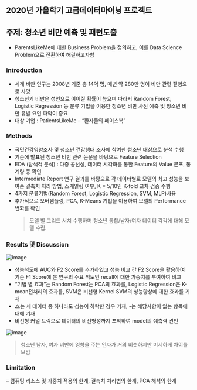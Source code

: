 ## 2020년 가을학기 고급데이터마이닝 프로젝트

## 주제: 청소년 비만 예측 및 패턴도출
 - ParentsLikeMe에 대한 Business Problem을 정의하고, 이를 Data Science Problem으로 전환하여 해결하고자함
 
### Introduction
 - 세계 비만 인구는 2008년 기준 총 14억 명, 매년 약 280만 명이 비만 관련 질병으로 사망
 - 청소년기 비만은 성인으로 이어질 확률이 높으며 따라서 Random Forest, Logistic Regression 등 분류 기법을 이용한 청소년 비만 사전 예측 및 청소년 비만 유발 요인 파악이 중요
 - 대상 기업 : PatientsLikeMe – “환자들의 페이스북”
 
### Methods
- 국민건강영양조사 및 청소년 건강행태 조사에 참여한 청소년 대상으로 분석 수행
- 기존에 발표된 청소년 비만 관련 논문을 바탕으로 Feature Selection
- EDA (탐색적 분석) : 다중 공선성, 데이터 시각화를 통한 Feature의 Value 분포, 통계량 등 확인
- Intermediate Report 연구 결과를 바탕으로 각 데이터별로 모델의 최고 성능을 보여준 결측치 처리 방법, 스케일링 여부, K = 5/10인 K-fold 교차 검증 수행
- 4가지 분류기법(Random Forest, Logistic Regression, SVM, MLP)사용
- 추가적으로 오버샘플링, PCA, K-Means 기법을 이용하여 모델의 Performance 변화를 확인
  > 모델 별 그리드 서치 수행하며 청소년 통합/남자/여자 데이터 각각에 대해 모델 수립.
 
### Results 및 Discussion
 ![image](https://user-images.githubusercontent.com/28617435/122830384-3a474f00-d323-11eb-9416-57d8202073ac.png)
 
 - 성능척도에 AUC와 F2 Score를 추가하였고 성능 비교 간 F2 Score을 활용하여 기존 F1 Score에 본 연구의 주요 척도인 recall에 대한 가중치를 부여하여 비교
 - “기법 별 효과”는 Random Forest는 PCA의 효과를, Logistic Regression은 K-mean전처리의 효과를, SVM은 비선형 Kernel SVM의 성능향상에 대한 효과를 기재
 - △는 세 데이터 중 하나라도 성능이 하락한 경우 기재, -는 해당사항이 없는 항목에 대해 기재
 - 비선형 커널 트릭으로 데이터의 비선형성까지 포착하여 model의 예측력 견인
 
 ![image](https://user-images.githubusercontent.com/28617435/122830458-53500000-d323-11eb-9ec3-c92de85f3762.png)

   >  청소년 남자, 여자 비만에 영향을 주는 인자가 거의 비슷하지만 미세하게 차이를 보임
  
### Limitation 
– 컴퓨팅 리소스 및 가중치 적용의 한계, 결측치 처리법의 한계, PCA 해석의 한계
